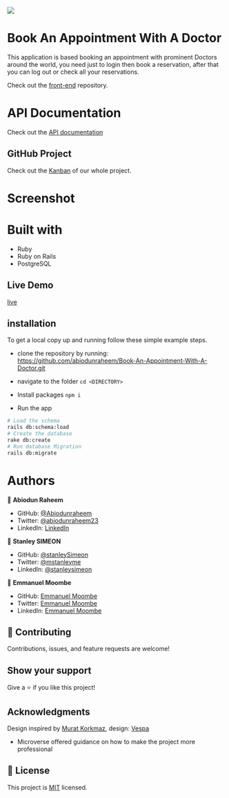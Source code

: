 ![](https://img.shields.io/badge/Microverse-blueviolet)
# Book An Appointment With A Doctor
This application is based booking an appointment with prominent Doctors around the world, you need just to login then book a reservation, after that you can log out or check all your reservations.

Check out the [front-end]()
repository.

# API Documentation
Check out the [API documentation]()

## GitHub Project
Check out the [Kanban](https://github.com/users/abiodunraheem/projects/2/views/1) of our whole project.

# Screenshot

# Built with
- Ruby
- Ruby on Rails
- PostgreSQL

## Live Demo
[live]()

## installation

To get a local copy up and running follow these simple example steps.

- clone the repository by running: https://github.com/abiodunraheem/Book-An-Appointment-With-A-Doctor.git

- navigate to the folder
  ``` cd <DIRECTORY> ```
- Install packages
  ``` npm i ```
- Run the app
```sh
# Load the schema
rails db:schema:load
# Create the database
rake db:create
# Run database Migration
rails db:migrate
```

# Authors

👤 **Abiodun Raheem**

- GitHub: [@Abiodunraheem](https://github.com/Abiodunraheem)
- Twitter: [@abiodunraheem23](https://twitter.com/abiodunraheem23)
- LinkedIn: [LinkedIn](https://www.linkedin.com/in/abiodun-raheem)

👤 **Stanley SIMEON**

- GitHub: [@stanleySimeon](https://github.com/stanleySimeon)
- Twitter: [@mstanleyme](https://twitter.com/mstanleyme)
- LinkedIn: [@stanleysimeon](https://www.linkedin.com/in/stanleysimeon/)

👤 **Emmanuel Moombe**

- GitHub: [Emmanuel Moombe](https://github.com/medsonmoombe)
- Twitter: [Emmanuel Moombe](https://twitter.com/@emmanue78388405)
- LinkedIn: [Emmanuel Moombe](https://www.linkedin.com/in/emmanuel-moombe-821918230/)

## :handshake: Contributing

Contributions, issues, and feature requests are welcome!

## Show your support

Give a :star:️ if you like this project!

## Acknowledgments
Design inspired by [Murat Korkmaz](https://www.behance.net/muratk), design: [Vespa](https://www.behance.net/gallery/26425031/Vespa-Responsive-Redesign)

- Microverse offered guidance on how to make the project more professional

## 📝 License

This project is [MIT](./LICENSE) licensed.
